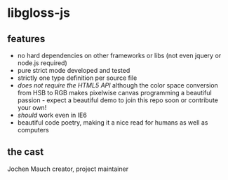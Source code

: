 libgloss-js
===========
features
--------
- no hard dependencies on other frameworks or libs (not even jquery or node.js required)
- pure strict mode developed and tested
- strictly one type definition per source file
- *does not require the HTML5 API* although the color space conversion from HSB to RGB makes pixelwise canvas programming a beautiful passion - expect a beautiful demo to join this repo soon or contribute your own!
- *should* work even in IE6
- beautiful code poetry, making it a nice read for humans as well as computers

the cast
--------
Jochen Mauch
creator, project maintainer
